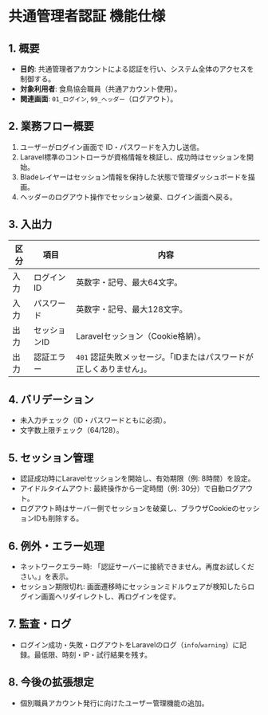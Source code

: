 # 共通管理者認証 機能仕様

## 1. 概要
- **目的**: 共通管理者アカウントによる認証を行い、システム全体のアクセスを制御する。
- **対象利用者**: 食鳥協会職員（共通アカウント使用）。
- **関連画面**: `01_ログイン`, `99_ヘッダー`（ログアウト）。

## 2. 業務フロー概要
1. ユーザーがログイン画面で ID・パスワードを入力し送信。
2. Laravel標準のコントローラが資格情報を検証し、成功時はセッションを開始。
3. Bladeレイヤーはセッション情報を保持した状態で管理ダッシュボードを描画。
4. ヘッダーのログアウト操作でセッション破棄、ログイン画面へ戻る。

## 3. 入出力
| 区分 | 項目 | 内容 |
| --- | --- | --- |
| 入力 | ログインID | 英数字・記号、最大64文字。 |
| 入力 | パスワード | 英数字・記号、最大128文字。 |
| 出力 | セッションID | Laravelセッション（Cookie格納）。 |
| 出力 | 認証エラー | `401` 認証失敗メッセージ。「IDまたはパスワードが正しくありません」。 |

## 4. バリデーション
- 未入力チェック（ID・パスワードともに必須）。
- 文字数上限チェック（64/128）。

## 5. セッション管理
- 認証成功時にLaravelセッションを開始し、有効期限（例: 8時間）を設定。
- アイドルタイムアウト: 最終操作から一定時間（例: 30分）で自動ログアウト。
- ログアウト時はサーバー側でセッションを破棄し、ブラウザCookieのセッションIDも削除する。

## 6. 例外・エラー処理
- ネットワークエラー時: 「認証サーバーに接続できません。再度お試しください。」を表示。
- セッション期限切れ: 画面遷移時にセッションミドルウェアが検知したらログイン画面へリダイレクトし、再ログインを促す。

## 7. 監査・ログ
- ログイン成功・失敗・ログアウトをLaravelのログ（`info`/`warning`）に記録。最低限、時刻・IP・試行結果を残す。

## 8. 今後の拡張想定
- 個別職員アカウント発行に向けたユーザー管理機能の追加。
